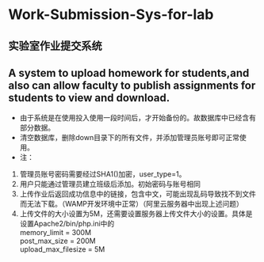 # Work-Submission-Sys-for-lab
## 实验室作业提交系统
A system to upload homework for students,and also can allow faculty to publish assignments for students to view and download.
------------------------
* 由于系统是在使用投入使用一段时间后，才开始备份的。故数据库中已经含有部分数据。
* 清空数据库，删除down目录下的所有文件，并添加管理员账号即可正常使用。
* 注：<br/>
<ol type='1'>
<li>管理员账号密码需要经过SHA1()加密，user_type=1。<br/></li>
<li>用户只能通过管理员建立班级后添加。初始密码与账号相同<br/></li>
<li>上传作业后返回成功信息中的链接，包含中文，可能出现乱码导致找不到文件而无法下载。（WAMP开发环境中正常）（阿里云服务器中出现上述问题）<br/></li>
<li>上传文件的大小设置为5M，还需要设置服务器上传文件大小的设置。具体是设置Apache2/bin/php.ini中的<br/>
memory_limit = 300M <br/>
post_max_size = 200M<br/>
upload_max_filesize = 5M<br/></li>
</ol>
